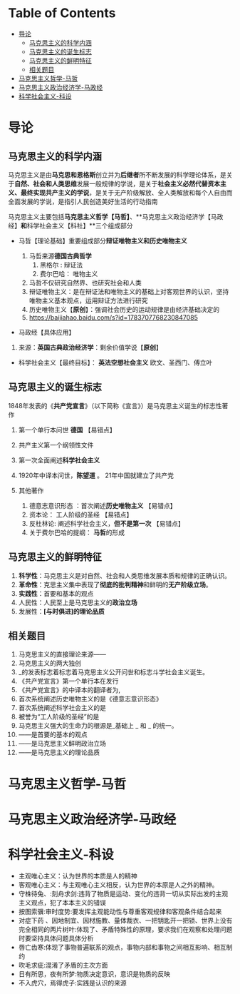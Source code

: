 # Table of Contents

* [导论](#导论)
  * [马克思主义的科学内涵](#马克思主义的科学内涵)
  * [马克思主义的诞生标志](#马克思主义的诞生标志)
  * [马克思主义的鲜明特征](#马克思主义的鲜明特征)
  * [相关题目](#相关题目)
* [马克思主义哲学-马哲](#马克思主义哲学-马哲)
* [马克思主义政治经济学-马政经](#马克思主义政治经济学-马政经)
* [科学社会主义-科设](#科学社会主义-科设)










# 导论

## 马克思主义的科学内涵

马克思主义是由**马克思和恩格斯**创立并为**后继者**所不断发展的科学理论体系，是关于**自然、社会和人类思维**发展一般规律的学说，是关于**社会主义必然代替资本主义、最终实现共产主义的学说**，是关于无产阶级解放、全人类解放和每个人自由而全面发展的学说，是指引人民创造美好生活的行动指南



马克思主义主要包括**马克思主义哲学【马哲】**、**马克思主义政治经济学【马政经】**和**科学社会主义【科社】**三个组成部分

+ 马哲【理论基础】重要组成部分**辩证唯物主义和历史唯物主义**
  1. 马哲来源**德国古典哲学**   
     1. 黑格尔 : 辩证法
     2. 费尔巴哈： 唯物主义
  2. 马哲不仅研究自然界、也研究社会和人类
  3. 辩证唯物主义：是在辩证法和唯物主义的基础上对客观世界的认识，坚持唯物主义基本观点，运用辩证方法进行研究
  4. 历史唯物主义【**原创**】：强调社会历史的运动规律是由经济基础决定的
  5. https://baijiahao.baidu.com/s?id=1783707768230847085

+ 马政经【具体应用】

1. 来源：**英国古典政治经济学**：剩余价值学说【**原创**】

+ 科学社会主义【最终目标】： **英法空想社会主义**   欧文、圣西门、傅立叶



##  马克思主义的诞生标志

1848年发表的《**共产党宣言**》（以下简称《宣言》）是马克思主义诞生的标志性著作

1. 第一个单行本问世 **德国** 【易错点】

2. 共产主义第一个纲领性文件

3. 第一次全面阐述**科学社会主义** 

4. 1920年中译本问世，**陈望道** 。 21年中国就建立了共产党

5. 其他著作

   1. 德意志意识形态 ：首次阐述**历史唯物主义** 【易错点】
   2. 资本论： 工人阶级的圣经  【易错点】
   3. 反杜林论:  阐述科学社会主义，**但不是第一次** 【易错点】
   4. 关于费尔巴哈的提纲： **马哲**的形成

   

## 马克思主义的鲜明特征

1. **科学性**：马克思主义是对自然、社会和人类思维发展本质和规律的正确认识。
2. **革命性**：克思主义集中表现了**彻底的批判精神**和鲜明的**无产阶级立场**。
3. **实践性**：首要和基本的观点
4. 人民性：人民至上是马克思主义的**政治立场**
5. 发展性：**[与时俱进]的理论品质**



## 相关题目

1. 马克思主义的直接理论来源——
2. 马克思主义的两大独创
3. _的发表标志着标志着马克思主义公开问世和标志斗学社会主义诞生。
4. 《共产党宣言》第一个单行本在发行
5. 《共产党宣言》的中译本的翻译者为,
6. 首次系统阐述历史唯物主义的是《德意志意识形态》
7. 首次系统阐述科学社会主义的是
8. 被誉为“工人阶级的圣经”的是
9. 马克思主义强大的生命力的根源是_基础上 _ 和 _ 的统一。
10. ——是首要的基本的观点
11. ——是马克思主义鲜明政治立场
12. ——是马克思主义的理论品质



# 马克思主义哲学-马哲

# 马克思主义政治经济学-马政经

# 科学社会主义-科设

























+ 主观唯心主义：认为世界的本质是人的精神
+ 客观唯心主义：与主观唯心主义相反，认为世界的本原是人之外的精神。
+ 守株待兔、:刻舟求剑:违背了物质是运动、变化的违背一切从实际出发的主观主义观点，犯了本本主义的错误
+ 按图索骥:审时度势:要发挥主观能动性与尊重客观规律和客观条件结合起来
+ 对症下药 、因地制宜、因材施教、量体裁衣、一把钥匙开一把锁、世界上没有完全相同的两片树叶:体现了、矛盾特殊性的原理，要求我们在观察和处理问题时要坚持具体问题具体分析
+ 唇亡齿寒:体现了事物普遍联系的观点，事物内部和事物之间相互影响、相互制约
+ 吹毛求疵:混淆了矛盾的主次方面
+ 日有所思，夜有所梦:物质决定意识，意识是物质的反映
+ 不入虎穴，焉得虎子:实践是认识的来源

